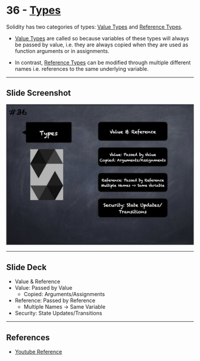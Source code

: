 # 36 - [Types](Types.md)
Solidity has two categories of types: [Value Types](Value%20Type.md) and [Reference Types](Reference%20Type.md). 

- [Value Types](Value%20Type.md) are called so because variables of these types will always be passed by value, i.e. they are always copied when they are used as function arguments or in assignments. 

- In contrast, [Reference Types](Reference%20Type.md) can be modified through multiple different names i.e. references to the same underlying variable.
___
## Slide Screenshot
![036.jpg](../../images/2.%20Solidity%20101/036.jpg)
___
## Slide Deck
- Value & Reference
- Value: Passed by Value
	- Copied: Arguments/Assignments
- Reference: Passed by Reference
	- Multiple Names -> Same Variable
- Security: State Updates/Transitions
___
## References
- [Youtube Reference](https://youtu.be/TCl1IcGl_3I?t=1478)


